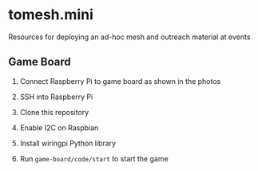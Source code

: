 # tomesh.mini
Resources for deploying an ad-hoc mesh and outreach material at events

## Game Board

1. Connect Raspberry Pi to game board as shown in the photos

2. SSH into Raspberry Pi

3. Clone this repository

4. Enable I2C on Raspbian

5. Install wiringpi Python library

6. Run `game-board/code/start` to start the game
